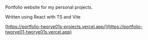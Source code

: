 Portfolio website for my personal projects.

Written using React with TS and Vite

[https://portfolio-tworye01s-projects.vercel.app/](https://portfolio-tworye01-tworye01s.vercel.app)
